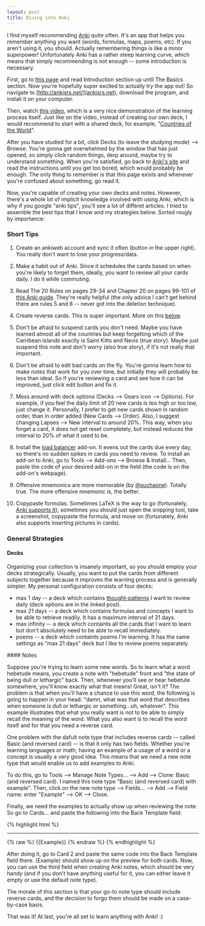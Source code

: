 ```yaml
---
layout: post
title: Diving into Anki
---
```


I find myself recommending [Anki](http://ankisrs.net/) quite often. It's an app that helps you remember anything you want (words, formulas, maps, poems, etc). If you aren't using it, you should. Actually remembering things is like a minor superpower! Unfortunately Anki has a rather steep learning curve, which means that simply recommending is not enough -- some introduction is necessary. 

First, go to [this page](http://ankisrs.net/docs/manual.html#introduction) and read Introduction section up until The Basics section. Now you're hopefully super excited to actually try the app out! So navigate to [http://ankisrs.net/](ankisrs.net), download the program, and install it on your computer.

Then, watch [this video](https://www.youtube.com/watch?v=QS2G-k2hQyg), which is a very nice demonstration of the learning process itself. Just like on the video, instead of creating our own deck, I would recommend to start with a shared deck, for example, "[Countries of the World](https://ankiweb.net/shared/info/2915332392)".

After you have studied for a bit, click Decks (to leave the studying mode) --> Browse. You're gonna get overwhelmed by the window that has just opened, so simply click random things, derp around, maybe try to understand something. When you're satisfied, go back to [Anki's site](http://ankisrs.net/docs/manual.html#the-basics) and read the instructions until you get too bored, which would probably be enough. The only thing to remember is that this page exists and whenever you're confused about something, go read it.

Now, you're capable of creating your own decks and notes. However, there's a whole lot of implicit knowledge involved with using Anki, which is why if you google "anki tips", you'll see a lot of differet articles. I tried to assemble the best tips that I know and my strategies below. <!--excerpt--> Sorted rougly by importance:

### Short Tips

1. Create an ankiweb account and sync it often (button in the upper right). You really don't want to lose your progress/data.

2. Make a habit out of Anki. Since it schedules the cards based on when you're likely to forget them, ideally, you want to review all your cards daily. I do it while commuting.

3. Read The 20 Rules on pages 29-34 and Chapter 20 on pages 99-101 of [this Anki guide](https://alexvermeer.com/download/Anki-Essentials-v1.0.pdf). They're really helpful (the only advice I can't get behind there are rules 5 and 8 -- never got into the deletion technique).

3. Create reverse cards. This is super important. More on this [below](#Notes).

4. Don't be afraid to suspend cards you don't need. Maybe you have learned almost all of the countries but keep forgetting which of the Carribean islands exactly is Saint Kitts and Nevis (true story). Maybe just suspend this note and don't worry (also true story), if it's not really that important.

5. Don't be afraid to edit bad cards on the fly. You're gonna learn how to make notes that work for you over time, but initially they will probably be less than ideal. So if you're reviewing a card and see how it can be improved, just click edit button and fix it.

6. Mess around with deck options (Decks --> Gears icon --> Options). For example, if you feel the daily limit of 20 new cards is too high or too low, just change it. Personally, I prefer to get new cards shown in random order, than in order added (New Cards --> Order). Also, I suggest changing Lapses --> New interval to around 20%. This way, when you forget a card, it does not get reset completely, but instead reduces the interval to 20% of what it used to be.

7. Install the [load balancer](https://ankiweb.net/shared/info/1417170896) add-on. It evens out the cards due every day, so there's no sudden spikes in cards you need to review. To install an add-on to Anki, go to Tools --> Add-ons --> Browse & Install... Then, paste the code of your desired add-on in the field (the code is on the add-on's webpage).

8. Offensive mnemonics are more memorable (by [@suchaone](https://twitter.com/suchaone/status/789029127604940800)). Totally true. The more offensive mnemonic is, the better.

9. Copypaste formulas. Sometimes LaTeX is the way to go (fortunately, [Anki supports it](http://ankisrs.net/docs/manual.html#latex-support)); sometimes you should just open the snipping tool, take a screenshot, copypaste the formula, and move on (fortunately, Anki also supports inserting pictures in cards).

### General Strategies

#### Decks

Organizing your collection is insanely important, so you should employ your decks strategically. Usually, you want to put the cards from different subjects together because it improves the learning process and is generally simpler. My personal configuration consists of four decks:

- max 1 day -- a deck which contains [thought-patterns](http://guzey.com/blog/thought-patterns-marginal) I want to review daily (deck options are in the linked post).
- max 21 days -- a deck which contains formulas and concepts I want to be able to retrieve readily. It has a maximum interval of 21 days.
- max infinity -- a deck which containts all the cards that I want to learn but don't absolutely need to be able to recall immediately.
- poems -- a deck which containts poems I'm learning. It has the same settings as "max 21 days" deck but I like to review poems separately.

<div id="Notes"></div>
#### Notes

Suppose you're trying to learn some new words. So to learn what a word hebetude means, you create a note with "hebetude" front and "the state of being dull or lethargic" back. Then, whenever you'll see or hear hebetute somewhere, you'll know exactly what that means! Great, isn't it? The problem is that when you'll have a chance to use this word, the following is going to happen in your head: "damn, what was that word that describes when someone is dull or lethargic or something...uh, whatever". This example illustrates that what you really want is not to be able to simply recall the meaning of the word. What you also want is to recall the word itself and for that you need a reverse card.

One problem with the dafult note type that includes reverse cards -- called Basic (and reversed card) -- is that it only has two fields. Whether you're learning languages or math, having an example of a usage of a word or a concept is usually a very good idea. This means that we need a new note type that would enable us to add examples to Anki.

To do this, go to Tools --> Manage Note Types... --> Add -->  Clone: Basic (and reversed card). I named this note type "Basic (and reversed card) with example". Then, click on the new note type --> Fields... --> Add --> Field name: enter "Example" --> OK --> Close.

Finally, we need the examples to actually show up when reviewing the note. So go to Cards... and paste the following into the Back Template field:

{% highlight html %}

<hr>
{% raw %}
{{Example}}
{% endraw %}
{% endhighlight %}

After doing it, go to Card 2 and paste the same code into the Back Template field there. (Example) should show up on the preview for both cards. Now, you can use the third field when creating Anki notes, which should be very handy (and if you don't have anything useful for it, you can either leave it empty or use the default note type).

The morale of this section is that your go-to note type should include reverse cards, and the decision to forgo them should be made on a case-by-case basis.

That was it! At last, you're all set to learn anything with Anki! :)